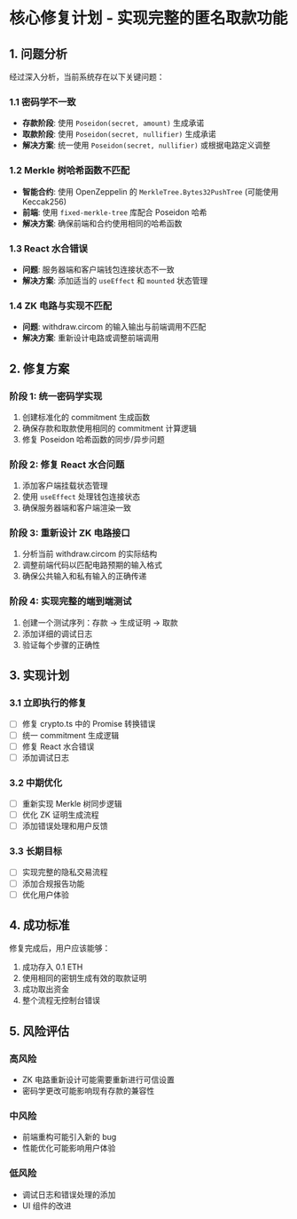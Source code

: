 # 核心修复计划 - 实现完整的匿名取款功能

## 1. 问题分析

经过深入分析，当前系统存在以下关键问题：

### 1.1 密码学不一致

- **存款阶段**: 使用 `Poseidon(secret, amount)` 生成承诺
- **取款阶段**: 使用 `Poseidon(secret, nullifier)` 生成承诺
- **解决方案**: 统一使用 `Poseidon(secret, nullifier)` 或根据电路定义调整

### 1.2 Merkle 树哈希函数不匹配

- **智能合约**: 使用 OpenZeppelin 的 `MerkleTree.Bytes32PushTree` (可能使用 Keccak256)
- **前端**: 使用 `fixed-merkle-tree` 库配合 Poseidon 哈希
- **解决方案**: 确保前端和合约使用相同的哈希函数

### 1.3 React 水合错误

- **问题**: 服务器端和客户端钱包连接状态不一致
- **解决方案**: 添加适当的 `useEffect` 和 `mounted` 状态管理

### 1.4 ZK 电路与实现不匹配

- **问题**: withdraw.circom 的输入输出与前端调用不匹配
- **解决方案**: 重新设计电路或调整前端调用

## 2. 修复方案

### 阶段 1: 统一密码学实现

1. 创建标准化的 commitment 生成函数
2. 确保存款和取款使用相同的 commitment 计算逻辑
3. 修复 Poseidon 哈希函数的同步/异步问题

### 阶段 2: 修复 React 水合问题

1. 添加客户端挂载状态管理
2. 使用 `useEffect` 处理钱包连接状态
3. 确保服务器端和客户端渲染一致

### 阶段 3: 重新设计 ZK 电路接口

1. 分析当前 withdraw.circom 的实际结构
2. 调整前端代码以匹配电路预期的输入格式
3. 确保公共输入和私有输入的正确传递

### 阶段 4: 实现完整的端到端测试

1. 创建一个测试序列：存款 → 生成证明 → 取款
2. 添加详细的调试日志
3. 验证每个步骤的正确性

## 3. 实现计划

### 3.1 立即执行的修复

- [ ] 修复 crypto.ts 中的 Promise 转换错误
- [ ] 统一 commitment 生成逻辑
- [ ] 修复 React 水合错误
- [ ] 添加调试日志

### 3.2 中期优化

- [ ] 重新实现 Merkle 树同步逻辑
- [ ] 优化 ZK 证明生成流程
- [ ] 添加错误处理和用户反馈

### 3.3 长期目标

- [ ] 实现完整的隐私交易流程
- [ ] 添加合规报告功能
- [ ] 优化用户体验

## 4. 成功标准

修复完成后，用户应该能够：

1. 成功存入 0.1 ETH
2. 使用相同的密钥生成有效的取款证明
3. 成功取出资金
4. 整个流程无控制台错误

## 5. 风险评估

### 高风险

- ZK 电路重新设计可能需要重新进行可信设置
- 密码学更改可能影响现有存款的兼容性

### 中风险

- 前端重构可能引入新的 bug
- 性能优化可能影响用户体验

### 低风险

- 调试日志和错误处理的添加
- UI 组件的改进
